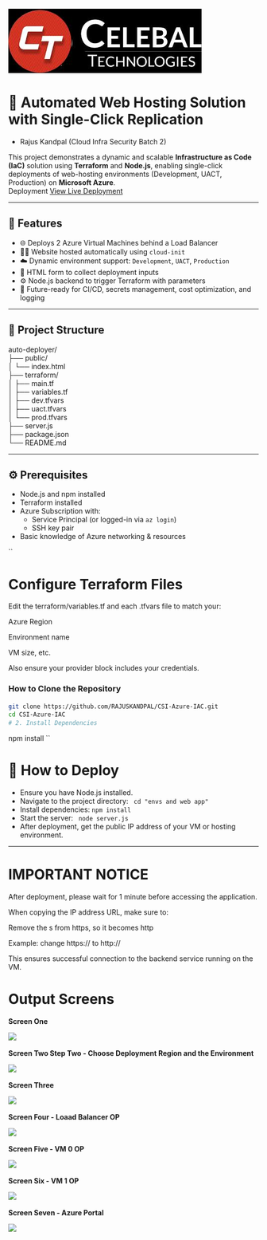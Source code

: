![](https://github.com/RAJUSKANDPAL/CSI-Azure-IAC/blob/e1dfe6da4509421cd576a1edb37a9d60afec213a/celabal.jpeg)
# 🚀 Automated Web Hosting Solution with Single-Click Replication  
- Rajus Kandpal (Cloud Infra Security Batch 2)    

This project demonstrates a dynamic and scalable **Infrastructure as Code (IaC)** solution using **Terraform** and **Node.js**, enabling single-click deployments of web-hosting environments (Development, UACT, Production) on **Microsoft Azure**.    
Deployment [View Live Deployment](https://csi-azure-iac.vercel.app/)  

---

## 📌 Features

- 🌐 Deploys 2 Azure Virtual Machines behind a Load Balancer
- 🧑‍💻 Website hosted automatically using `cloud-init`
- ☁️ Dynamic environment support: `Development`, `UACT`, `Production`
- 📩 HTML form to collect deployment inputs
- ⚙️ Node.js backend to trigger Terraform with parameters
- 🔁 Future-ready for CI/CD, secrets management, cost optimization, and logging

---

## 📁 Project Structure

auto-deployer/    
├── public/    
│ └── index.html  
├── terraform/    
│ ├── main.tf  
│ ├── variables.tf  
│ ├── dev.tfvars  
│ ├── uact.tfvars  
│ └── prod.tfvars  
├── server.js    
├── package.json  
└── README.md    

---

## ⚙️ Prerequisites

- Node.js and npm installed
- Terraform installed
- Azure Subscription with:
  - Service Principal (or logged-in via `az login`)
  - SSH key pair
- Basic knowledge of Azure networking & resources

``

# Configure Terraform Files

Edit the terraform/variables.tf and each .tfvars file to match your:

Azure Region

Environment name

VM size, etc.

Also ensure your provider block includes your credentials.  

### How to Clone the Repository

```bash
git clone https://github.com/RAJUSKANDPAL/CSI-Azure-IAC.git
cd CSI-Azure-IAC   
# 2. Install Dependencies  
```
npm install
``

# 🚀 How to Deploy  
- Ensure you have Node.js installed.   
- Navigate to the project directory:
  ``` cd "envs and web app"```
- Install dependencies:
  ```npm install```
- Start the server:
  ``` node server.js```
- After deployment, get the public IP address of your VM or hosting environment.

---  
# IMPORTANT NOTICE  
After deployment, please wait for 1 minute before accessing the application.    

When copying the IP address URL, make sure to:  

Remove the s from https, so it becomes http  

Example: change https://<your-ip> to http://<your-ip>  

This ensures successful connection to the backend service running on the VM.  


# Output Screens  
**Screen One**     

![](https://github.com/RAJUSKANDPAL/CSI-Azure-IAC/blob/f8b2c7b20aee628ba95d206df697bd4620fda269/sc1.png)  

**Screen Two Step Two - Choose Deployment Region and the Environment**    

![](https://github.com/RAJUSKANDPAL/CSI-Azure-IAC/blob/f8b2c7b20aee628ba95d206df697bd4620fda269/sc2.png)  

**Screen Three**  

![](https://github.com/RAJUSKANDPAL/CSI-Azure-IAC/blob/f8b2c7b20aee628ba95d206df697bd4620fda269/op0.png )  

**Screen Four - Loaad Balancer OP**    

![](https://github.com/RAJUSKANDPAL/CSI-Azure-IAC/blob/f8b2c7b20aee628ba95d206df697bd4620fda269/oplb.png)  

**Screen Five - VM 0 OP**    

![](https://github.com/RAJUSKANDPAL/CSI-Azure-IAC/blob/f8b2c7b20aee628ba95d206df697bd4620fda269/opvm0.png)  

**Screen Six - VM 1 OP**  

![](https://github.com/RAJUSKANDPAL/CSI-Azure-IAC/blob/f8b2c7b20aee628ba95d206df697bd4620fda269/opvm1.png)  

**Screen Seven - Azure Portal**  

![](https://github.com/RAJUSKANDPAL/CSI-Azure-IAC/blob/f8b2c7b20aee628ba95d206df697bd4620fda269/az%20prtl.png)  
